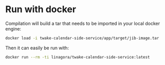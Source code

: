 # Run with docker

Compilation will build a tar that needs to be imported in your local docker engine:

```bash
docker load -i twake-calendar-side-service/app/target/jib-image.tar
```

Then it can easily be run with:

```bash
docker run --rm -ti linagora/twake-calendar-side-service:latest
```